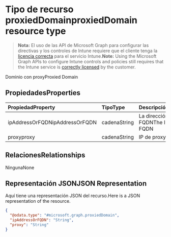 # <a name="proxieddomain-resource-type"></a><span data-ttu-id="1624d-101">Tipo de recurso proxiedDomain</span><span class="sxs-lookup"><span data-stu-id="1624d-101">proxiedDomain resource type</span></span>

> <span data-ttu-id="1624d-102">**Nota:** El uso de las API de Microsoft Graph para configurar las directivas y los controles de Intune requiere que el cliente tenga la [licencia correcta](https://go.microsoft.com/fwlink/?linkid=839381) para el servicio Intune.</span><span class="sxs-lookup"><span data-stu-id="1624d-102">**Note:** Using the Microsoft Graph APIs to configure Intune controls and policies still requires that the Intune service is [correctly licensed](https://go.microsoft.com/fwlink/?linkid=839381) by the customer.</span></span>

<span data-ttu-id="1624d-103">Dominio con proxy</span><span class="sxs-lookup"><span data-stu-id="1624d-103">Proxied Domain</span></span>
## <a name="properties"></a><span data-ttu-id="1624d-104">Propiedades</span><span class="sxs-lookup"><span data-stu-id="1624d-104">Properties</span></span>
|<span data-ttu-id="1624d-105">Propiedad</span><span class="sxs-lookup"><span data-stu-id="1624d-105">Property</span></span>|<span data-ttu-id="1624d-106">Tipo</span><span class="sxs-lookup"><span data-stu-id="1624d-106">Type</span></span>|<span data-ttu-id="1624d-107">Descripción</span><span class="sxs-lookup"><span data-stu-id="1624d-107">Description</span></span>|
|:---|:---|:---|
|<span data-ttu-id="1624d-108">ipAddressOrFQDN</span><span class="sxs-lookup"><span data-stu-id="1624d-108">ipAddressOrFQDN</span></span>|<span data-ttu-id="1624d-109">cadena</span><span class="sxs-lookup"><span data-stu-id="1624d-109">String</span></span>|<span data-ttu-id="1624d-110">La dirección IP o FQDN</span><span class="sxs-lookup"><span data-stu-id="1624d-110">The IP address or FQDN</span></span>|
|<span data-ttu-id="1624d-111">proxy</span><span class="sxs-lookup"><span data-stu-id="1624d-111">proxy</span></span>|<span data-ttu-id="1624d-112">cadena</span><span class="sxs-lookup"><span data-stu-id="1624d-112">String</span></span>|<span data-ttu-id="1624d-113">IP de proxy</span><span class="sxs-lookup"><span data-stu-id="1624d-113">Proxy IP</span></span>|

## <a name="relationships"></a><span data-ttu-id="1624d-114">Relaciones</span><span class="sxs-lookup"><span data-stu-id="1624d-114">Relationships</span></span>
<span data-ttu-id="1624d-115">Ninguna</span><span class="sxs-lookup"><span data-stu-id="1624d-115">None</span></span>
## <a name="json-representation"></a><span data-ttu-id="1624d-116">Representación JSON</span><span class="sxs-lookup"><span data-stu-id="1624d-116">JSON Representation</span></span>
<span data-ttu-id="1624d-117">Aquí tiene una representación JSON del recurso.</span><span class="sxs-lookup"><span data-stu-id="1624d-117">Here is a JSON representation of the resource.</span></span>
<!--{
  "blockType": "resource",
  "@odata.type": "microsoft.graph.proxiedDomain"
}-->
``` json
{
  "@odata.type": "#microsoft.graph.proxiedDomain",
  "ipAddressOrFQDN": "String",
  "proxy": "String"
}
```








